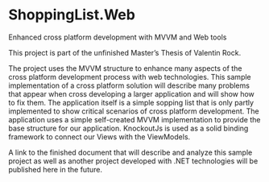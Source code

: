 ShoppingList.Web
================

Enhanced cross platform development with MVVM and Web tools


This project is part of the unfinished Master’s Thesis of Valentin Rock.

The project uses the MVVM structure to enhance many aspects of the cross platform development process with web technologies. This sample implementation of a cross platform solution will describe many problems that appear when cross developing a larger application and will show how to fix them. 
The application itself is a simple sopping list that is only partly implemented to show critical scenarios of cross platform development. The application uses a simple self-created MVVM implementation to provide the base structure for our application. KnockoutJs is used as a solid binding framework to connect our Views with the ViewModels.

A link to the finished document that will describe and analyze this sample project as well as another project developed with .NET technologies will be published here in the future.

